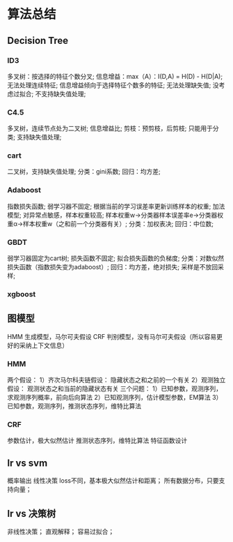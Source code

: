 # 算法总结
## Decision Tree
### ID3
多叉树：按选择的特征个数分叉;
信息增益：max（A）：I(D,A) = H(D) - H(D|A);
无法处理连续特征;
信息增益倾向于选择特征个数多的特征;
无法处理缺失值;
没考虑过拟合;
不支持缺失值处理;
### C4.5
多叉树，连续节点处为二叉树;
信息增益比;
剪枝：预剪枝，后剪枝;
只能用于分类;
支持缺失值处理;
### cart
二叉树，支持缺失值处理;
分类：gini系数;
回归：均方差;
### Adaboost
指数损失函数;
弱学习器不固定;
根据当前的学习误差率更新训练样本的权重;
加法模型;
对异常点敏感，样本权重较高;
样本权重w->分类器样本误差率e->分类器权重α->样本权重w（之和前一个分类器有关）;
分类：加权表决;
回归：中位数;
### GBDT
弱学习器固定为cart树;
损失函数不固定;
拟合损失函数的负梯度;
分类：对数似然损失函数（指数损失变为adaboost）;
回归：均方差，绝对损失;
采样是不放回采样;
### xgboost
## 图模型
HMM 生成模型，马尔可夫假设
CRF 判别模型，没有马尔可夫假设（所以容易更好的采纳上下文信息）
### HMM
两个假设：
1）齐次马尔科夫链假设：
隐藏状态之和之前的一个有关
2）观测独立假设：
观测状态之和当前的隐藏状态有关
三个问题：
1）已知参数，观测序列，求观测序列概率，前向后向算法
2）已知观测序列，估计模型参数，EM算法
3）已知参数，观测序列，推测状态序列，维特比算法
### CRF
参数估计，极大似然估计
推测状态序列，维特比算法
特征函数设计
## lr vs svm
概率输出
线性决策
loss不同，基本极大似然估计和距离；
所有数据分布，只要支持向量；
## lr vs 决策树
非线性决策；
直观解释；
容易过拟合；
